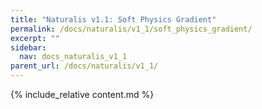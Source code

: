 ```yaml
---
title: "Naturalis v1.1: Soft Physics Gradient"
permalink: /docs/naturalis/v1_1/soft_physics_gradient/
excerpt: ""
sidebar:
  nav: docs_naturalis_v1_1
parent_url: /docs/naturalis/v1_1/
---
```


{% include_relative content.md %}
